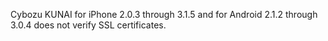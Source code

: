 Cybozu KUNAI for iPhone 2.0.3 through 3.1.5 and for Android 2.1.2 through 3.0.4 does not verify SSL certificates.